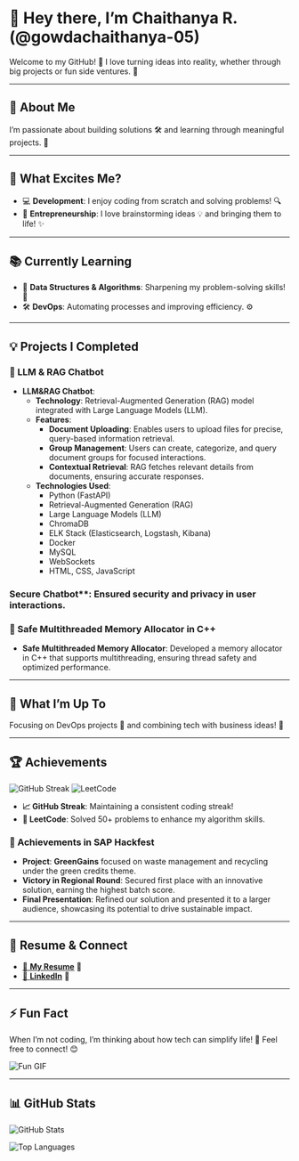 # 👋 Hey there, I’m Chaithanya R. (@gowdachaithanya-05)


Welcome to my GitHub! 🎉 I love turning ideas into reality, whether through big projects or fun side ventures. 🌟

---

## 🌟 About Me

I’m passionate about building solutions 🛠️ and learning through meaningful projects. 🌱

---

## 👀 What Excites Me?

- 💻 **Development**: I enjoy coding from scratch and solving problems! 🔍
- 🚀 **Entrepreneurship**: I love brainstorming ideas 💡 and bringing them to life! ✨

---

## 📚 Currently Learning

- 🧠 **Data Structures & Algorithms**: Sharpening my problem-solving skills! 🧩
- 🛠️ **DevOps**: Automating processes and improving efficiency. ⚙️

---

## 💡 Projects I Completed 

### 🤖 LLM & RAG Chatbot
- **LLM&RAG Chatbot**:
  - **Technology**: Retrieval-Augmented Generation (RAG) model integrated with Large Language Models (LLM).
  - **Features**:
    - **Document Uploading**: Enables users to upload files for precise, query-based information retrieval.
    - **Group Management**: Users can create, categorize, and query document groups for focused interactions.
    - **Contextual Retrieval**: RAG fetches relevant details from documents, ensuring accurate responses.
  - **Technologies Used**:
    - Python (FastAPI)
    - Retrieval-Augmented Generation (RAG)
    - Large Language Models (LLM)
    - ChromaDB
    - ELK Stack (Elasticsearch, Logstash, Kibana)
    - Docker
    - MySQL
    - WebSockets
    - HTML, CSS, JavaScript


### Secure Chatbot**: Ensured security and privacy in user interactions.

### 🧩 Safe Multithreaded Memory Allocator in C++
- **Safe Multithreaded Memory Allocator**: Developed a memory allocator in C++ that supports multithreading, ensuring thread safety and optimized performance.

---

## 🚧 What I’m Up To

Focusing on DevOps projects 🚀 and combining tech with business ideas! 💼

---

## 🏆 Achievements

![GitHub Streak](https://github-readme-streak-stats.herokuapp.com/?user=gowdachaithanya-05&theme=dark)
![LeetCode](https://leetcard.jacoblin.cool/gowdachaithanya-05?theme=dark&ext=heat)

- **📈 GitHub Streak**: Maintaining a consistent coding streak!
- **🧩 LeetCode**: Solved 50+ problems to enhance my algorithm skills.

### 🏅 Achievements in SAP Hackfest

- **Project**: **GreenGains** focused on waste management and recycling under the green credits theme.
- **Victory in Regional Round**: Secured first place with an innovative solution, earning the highest batch score.
- **Final Presentation**: Refined our solution and presented it to a larger audience, showcasing its potential to drive sustainable impact.

---

## 📄 Resume & Connect

- [📄 **My Resume**](https://drive.google.com/file/d/15WTm5UphmKKDMIzvZMSsS8s_LPC7OGcM/view?usp=sharing) 📄
- [🔗 **LinkedIn**](www.linkedin.com/in/chaithanya-r-3a442b25a) 🔗

---

## ⚡ Fun Fact

When I’m not coding, I’m thinking about how tech can simplify life! 🌈 Feel free to connect! 😊

![Fun GIF](https://github.com/gowdachaithanya-05/gowdachaithanya-05/blob/main/assets/fun.gif)

---

## 📊 GitHub Stats

![GitHub Stats](https://github-readme-stats.vercel.app/api?username=gowdachaithanya-05&show_icons=true&theme=radical)

![Top Languages](https://github-readme-stats.vercel.app/api/top-langs/?username=gowdachaithanya-05&layout=compact&theme=radical)
